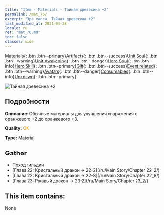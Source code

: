 ```yaml
---
title: "Item - Materials - Тайная древесина +2"
permalink: /mat_76/
excerpt: "Эра хаоса  Тайная древесина +2"
last_modified_at: 2021-04-28
locale: ru
ref: "mat_76.md"
toc: false
classes: wide
---
```

 [Materials](/ItemsRU/){: .btn .btn--primary}[Artifacts](/ItemsRU/Artifacts/){: .btn .btn--success}[Unit Soul](/ItemsRU/UnitSoul/){: .btn .btn--warning}[Unit Awakening](/ItemsRU/UnitAwakening/){: .btn .btn--danger}[Hero Soul](/ItemsRU/HeroSoul/){: .btn .btn--info}[Hero Skill](/ItemsRU/HeroSkill/){: .btn .btn--primary}[Gift](/ItemsRU/Gift/){: .btn .btn--success}[Event related](/ItemsRU/Events/){: .btn .btn--warning}[Avatars](/ItemsRU/Avatars/){: .btn .btn--danger}[Consumables](/ItemsRU/Consumables/){: .btn .btn--info}[Unknown](/ItemsRU/Unknown/){: .btn .btn--primary}

 ![Тайная древесина +2](/images/t/i_cailiao_mucai3.png)

## Подробности
 **Описание:** Обычные материалы для улучшения снаряжения c оранжевого +2 до оранжевого +3.

 **Quality:** <span style="color: #FF8C00">OK</span>

 **Type:** Material

## Gather

*    Поход гильдии 
*    [Глава 22: Кристальный дракон -> 22-2](/ru/Main Story/Chapter 22_2/) 
*    [Глава 22: Кристальный дракон -> 22-8](/ru/Main Story/Chapter 22_8/) 
*    [Глава 23: Ржавый дракон -> 23-2](/ru/Main Story/Chapter 23_2/) 

## This item contains:

  None

